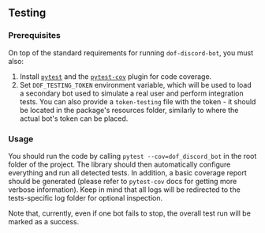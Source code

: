 ## Testing

### Prerequisites

On top of the standard requirements for running `dof-discord-bot`, you must also:

1. Install [`pytest`][1] and the [`pytest-cov`][2] plugin for code coverage.
2. Set `DOF_TESTING_TOKEN` environment variable, which will be used to load a secondary bot used to simulate a real user
and perform integration tests. You can also provide a `token-testing` file with the token - it should be located in the
package's resources folder, similarly to where the actual bot's token can be placed.

### Usage

You should run the code by calling `pytest --cov=dof_discord_bot` in the root folder of the project. The library should
then automatically configure everything and run all detected tests. In addition, a basic coverage report should be
generated (please refer to `pytest-cov` docs for getting more verbose information). Keep in mind that all logs will be
redirected to the tests-specific log folder for optional inspection.

Note that, currently, even if one bot fails to stop, the overall test run will be marked as a success.

[1]: https://docs.pytest.org/en/stable/getting-started.html
[2]: https://pypi.org/project/pytest-cov/